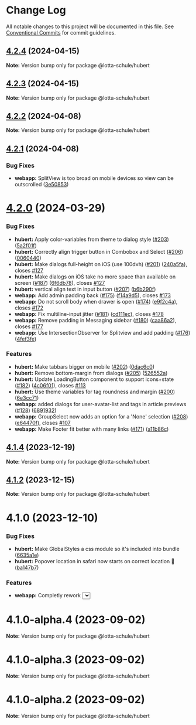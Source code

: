 # Change Log

All notable changes to this project will be documented in this file.
See [Conventional Commits](https://conventionalcommits.org) for commit guidelines.

## [4.2.4](https://github.com/lotta-schule/web/compare/v4.2.3...v4.2.4) (2024-04-15)

**Note:** Version bump only for package @lotta-schule/hubert

## [4.2.3](https://github.com/lotta-schule/web/compare/v4.2.2...v4.2.3) (2024-04-15)

**Note:** Version bump only for package @lotta-schule/hubert

## [4.2.2](https://github.com/lotta-schule/web/compare/v4.2.1...v4.2.2) (2024-04-08)

**Note:** Version bump only for package @lotta-schule/hubert

## [4.2.1](https://github.com/lotta-schule/web/compare/v4.2.0...v4.2.1) (2024-04-08)

### Bug Fixes

- **webapp:** SplitView is too broad on mobile devices so view can be outscrolled ([3e50853](https://github.com/lotta-schule/web/commit/3e5085300d0758f93c38fc02096b63c152c7dbf1))

# [4.2.0](https://github.com/lotta-schule/web/compare/v4.1.4...v4.2.0) (2024-03-29)

### Bug Fixes

- **hubert:** Apply color-variables from theme to dialog style ([#203](https://github.com/lotta-schule/web/issues/203)) ([5a2f01f](https://github.com/lotta-schule/web/commit/5a2f01f306c2493911bd8927d2f5d7b456e0d698))
- **hubert:** Correctly align trigger button in Combobox and Select ([#206](https://github.com/lotta-schule/web/issues/206)) ([0060440](https://github.com/lotta-schule/web/commit/006044094cb376db190be86d5385d982e44f4437))
- **hubert:** Make dialogs full-height on iOS (use 100dvh) ([#201](https://github.com/lotta-schule/web/issues/201)) ([240a5fa](https://github.com/lotta-schule/web/commit/240a5faadbba31a1fe2cf103c8f830cb3424285e)), closes [#127](https://github.com/lotta-schule/web/issues/127)
- **hubert:** Make dialogs on iOS take no more space than available on screen ([#187](https://github.com/lotta-schule/web/issues/187)) ([6f6db78](https://github.com/lotta-schule/web/commit/6f6db789245e577cee8f38da55c1eaa8eb588ba2)), closes [#127](https://github.com/lotta-schule/web/issues/127)
- **hubert:** vertical align text in input button ([#207](https://github.com/lotta-schule/web/issues/207)) ([b6b290f](https://github.com/lotta-schule/web/commit/b6b290f44c2296e598a9cd6fca73640170b6ee89))
- **webapp:** Add admin padding back ([#175](https://github.com/lotta-schule/web/issues/175)) ([f14a9d5](https://github.com/lotta-schule/web/commit/f14a9d5bfc75622864e7748dc16b745eb672660e)), closes [#173](https://github.com/lotta-schule/web/issues/173)
- **webapp:** Do not scroll body when drawer is open ([#174](https://github.com/lotta-schule/web/issues/174)) ([e9f2c4a](https://github.com/lotta-schule/web/commit/e9f2c4ad4efceb9e64574a6349d10e3740dc9304)), closes [#172](https://github.com/lotta-schule/web/issues/172)
- **webapp:** Fix multiline-input jitter ([#181](https://github.com/lotta-schule/web/issues/181)) ([cd111ec](https://github.com/lotta-schule/web/commit/cd111ec80caeb5b315b2e966bb87ec2ae730e65e)), closes [#178](https://github.com/lotta-schule/web/issues/178)
- **webapp:** Remove padding in Messaging sidebar ([#180](https://github.com/lotta-schule/web/issues/180)) ([caa86a2](https://github.com/lotta-schule/web/commit/caa86a2766929ac8aba089d7d8d42d39ba75d18b)), closes [#177](https://github.com/lotta-schule/web/issues/177)
- **webapp:** Use IntersectionObserver for Splitview and add padding ([#176](https://github.com/lotta-schule/web/issues/176)) ([4fef3fe](https://github.com/lotta-schule/web/commit/4fef3fecab18d010dc0c84699c73213b16808333))

### Features

- **hubert:** Make tabbars bigger on mobile ([#202](https://github.com/lotta-schule/web/issues/202)) ([0dac6c0](https://github.com/lotta-schule/web/commit/0dac6c011d982bcbacd398861fa499df3a489fb6))
- **hubert:** Remove bottom-margin from dialogs ([#205](https://github.com/lotta-schule/web/issues/205)) ([526552a](https://github.com/lotta-schule/web/commit/526552a6195e27607d54afafad8be47ccae2bd8c))
- **hubert:** Update LoadingButton component to support icons+state ([#182](https://github.com/lotta-schule/web/issues/182)) ([4c06f01](https://github.com/lotta-schule/web/commit/4c06f013755042f1c5f13aa876dedf7dad06298c)), closes [#113](https://github.com/lotta-schule/web/issues/113)
- **hubert:** Use theme variables for tag roundness and margin ([#200](https://github.com/lotta-schule/web/issues/200)) ([6e3cc71](https://github.com/lotta-schule/web/commit/6e3cc71d39d2cf61b8883049f24778c40301b446))
- **webapp:** added dialogs for user-avatar-list and tags in article previews ([#128](https://github.com/lotta-schule/web/issues/128)) ([6891932](https://github.com/lotta-schule/web/commit/6891932d1e33813b15408c3beb61f08da3c5fd88))
- **webapp:** GroupSelect now adds an option for a 'None' selection ([#208](https://github.com/lotta-schule/web/issues/208)) ([e64470f](https://github.com/lotta-schule/web/commit/e64470febcab37dd0518720da1ab053ae714445e)), closes [#107](https://github.com/lotta-schule/web/issues/107)
- **webapp:** Make Footer fit better with many links ([#171](https://github.com/lotta-schule/web/issues/171)) ([a11b86c](https://github.com/lotta-schule/web/commit/a11b86cfdec24bf9c9a8460767989279d2c23e33))

## [4.1.4](https://github.com/lotta-schule/web/compare/v4.1.2...v4.1.4) (2023-12-19)

**Note:** Version bump only for package @lotta-schule/hubert

## [4.1.2](https://github.com/lotta-schule/web/compare/v4.1.1...v4.1.2) (2023-12-15)

**Note:** Version bump only for package @lotta-schule/hubert

# 4.1.0 (2023-12-10)

### Bug Fixes

- **hubert:** Make GlobalStyles a css module so it's included into bundle ([6635a1e](https://github.com/lotta-schule/web/commit/6635a1e3ab6386db9d515304042d0f4ba5dadad3))
- **hubert:** Popover location in safari now starts on correct location 🎉 ([ba147b7](https://github.com/lotta-schule/web/commit/ba147b7bfb5f9a0cf2b130104b8d0e60850064c3))

### Features

- **webapp:** Completly rework <Select> component ([fa4ebb4](https://github.com/lotta-schule/web/commit/fa4ebb483e301b43d4801c3aea88c46b3438bd0b))

# 4.1.0-alpha.4 (2023-09-02)

**Note:** Version bump only for package @lotta-schule/hubert

# 4.1.0-alpha.3 (2023-09-02)

**Note:** Version bump only for package @lotta-schule/hubert

# 4.1.0-alpha.2 (2023-09-02)

**Note:** Version bump only for package @lotta-schule/hubert
